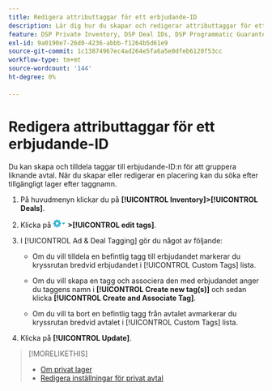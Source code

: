 ```yaml
---
title: Redigera attributtaggar för ett erbjudande-ID
description: Lär dig hur du skapar och redigerar attributtaggar för ett erbjudande-ID.
feature: DSP Private Inventory, DSP Deal IDs, DSP Programmatic Guaranteed Deals
exl-id: 9a0190e7-26d0-4236-abbb-f1264b5d61e9
source-git-commit: 1c13874967ec4ad264e5fa6a5e0dfeb6120f53cc
workflow-type: tm+mt
source-wordcount: '144'
ht-degree: 0%

---
```


# Redigera attributtaggar för ett erbjudande-ID

Du kan skapa och tilldela taggar till erbjudande-ID:n för att gruppera liknande avtal. När du skapar eller redigerar en placering kan du söka efter tillgängligt lager efter taggnamn.

1. På huvudmenyn klickar du på **[!UICONTROL Inventory]>[!UICONTROL Deals]**.

1. Klicka på ![Alternativ-menyn](/help/dsp/assets/options-menu.png) **>[!UICONTROL edit tags]**.

1. I [!UICONTROL Ad & Deal Tagging] gör du något av följande:

   * Om du vill tilldela en befintlig tagg till erbjudandet markerar du kryssrutan bredvid erbjudandet i [!UICONTROL Custom Tags] lista.

   * Om du vill skapa en tagg och associera den med erbjudandet anger du taggens namn i **[!UICONTROL Create new tag(s)]** och sedan klicka **[!UICONTROL Create and Associate Tag]**.

   * Om du vill ta bort en befintlig tagg från avtalet avmarkerar du kryssrutan bredvid avtalet i [!UICONTROL Custom Tags] lista.

1. Klicka på **[!UICONTROL Update]**.

>[!MORELIKETHIS]
>
>* [Om privat lager](private-inventory-about.md)
>* [Redigera inställningar för privat avtal](/help/dsp/inventory/deal-id-edit.md)

